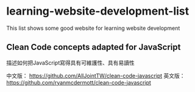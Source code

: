 # learning-website-development-list
This list shows some good website for learning website development




## Clean Code concepts adapted for JavaScript
描述如何把JavaScript寫得具有可維護性、具有易讀性

中文版： https://github.com/AllJointTW/clean-code-javascript
英文版： https://github.com/ryanmcdermott/clean-code-javascript
